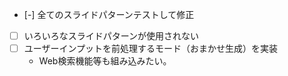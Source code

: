 - [-] 全てのスライドパターンテストして修正
- [ ] いろいろなスライドパターンが使用されない
- [ ] ユーザーインプットを前処理するモード（おまかせ生成）を実装
    - Web検索機能等も組み込みたい。